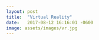 ```yaml
---
layout: post
title:  "Virtual Reality"
date:   2017-08-12 16:16:01 -0600
image: assets/images/vr.jpg
---
```

